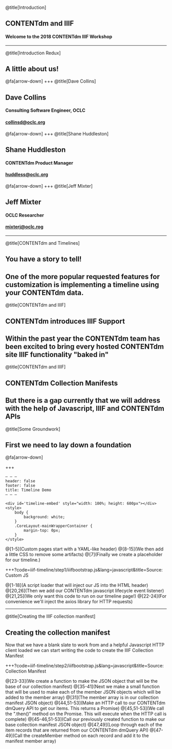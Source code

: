 @title[Introduction]
## CONTENTdm and IIIF
#### Welcome to the 2018 CONTENTdm IIIF Workshop
---
@title[Introduction Redux]
## A little about us!
@fa[arrow-down]
+++
@title[Dave Collins]
## Dave Collins
#### Consulting Software Engineer, OCLC
#### collinsd@oclc.org
@fa[arrow-down]
+++
@title[Shane Huddleston]
## Shane Huddleston
#### CONTENTdm Product Manager
#### huddless@oclc.org
@fa[arrow-down]
+++
@title[Jeff Mixter]
## Jeff Mixter
#### OCLC Researcher
#### mixterj@oclc.rog
---
@title[CONTENTdm and Timelines]
## You have a story to tell!
One of the more popular requested features for customization is implementing a timeline using your CONTENTdm data.
---
@title[CONTENTdm and IIIF]
## CONTENTdm introduces IIIF Support
Within the past year the CONTENTdm team has been excited to bring every hosted CONTENTdm site IIIF functionality "baked in"
---
@title[CONTENTdm and IIIF]
## CONTENTdm Collection Manifests
But there is a gap currently that we will address with the help of Javascript, IIIF and CONTENTdm APIs
---
@title[Some Groundwork]
## First we need to lay down a foundation

@fa[arrow-down]

+++
```
– – – 
header: false
footer: false
title: Timeline Demo
– – – 

<div id='timeline-embed' style="width: 100%; height: 600px"></div>
<style>
    body {
        background: white;
    }
    .CoreLayout-mainWrapperContainer {
        margin-top: 0px;
    }
</style>
```
@[1-5](Custom pages start with a YAML-like header)
@[8-15](We then add a little CSS to remove some artifacts)
@[7](Finally we create a placeholder for our timeline.)

+++?code=iiif-timeline/step1/iiifbootstrap.js&lang=javascript&title=Source: Custom JS

@[1-18](A script loader that will inject our JS into the HTML header)
@[20,26](Then we add our CONTENTdm javascript lifecycle event listener)
@[21,25](We only want this code to run on our timeline page!)
@[22-24](For convenience we'll inject the axios library for HTTP requests)

---
@title[Creating the IIIF collection manifest]
## Creating the collection manifest
Now that we have a blank slate to work from and a helpful Javascript HTTP client loaded we can start writing the code to create the IIIF Collection Manifest

+++?code=iiif-timeline/step2/iiifbootstrap.js&lang=javascript&title=Source: Collection Manifest

@[23-33](We create a function to make the JSON object that will be the base of our collection manifest)
@[35-41](Next we make a small function that will be used to make each of the member JSON objects which will be added to the member array)
@[31](The member array is in our collection manifest JSON object)
@[44,51-53](Make an HTTP call to our CONTENTdm dmQuery API to get our items.  This returns a Promise)
@[45,51-53](We call the ".then()" method on the Promise. This will execute when the HTTP call is complete)
@[45-46,51-53](Call our previously created function to make our base collection manifest JSON object)
@[47,49](Loop through each of the item records that are returned from our CONTENTdm dmQuery API)
@[47-49](Call the createMember method on each record and add it to the manifest member array)

